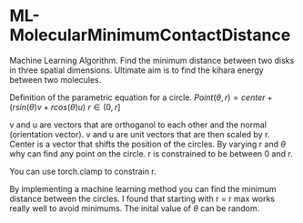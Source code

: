 # ML-MolecularMinimumContactDistance
Machine Learning Algorithm. Find the minimum distance between two disks in three spatial dimensions. Ultimate aim is to find the kihara energy between two molecules.

Definition of the parametric equation for a circle. 
$Point (\theta, r)=center+(rsin(\theta)v+rcos(\theta)u)$  $r \in (0, r]$ 

v and u are vectors that are orthoganol to each other and the normal (orientation vector). v and u are unit vectors that are then scaled by r. Center is a vector that shifts the position of the circles.  By varying r and $\theta$ why can find any point on the circle. r is constrained to be between 0 and r.

You can use torch.clamp to constrain r.

By implementing a machine learning method you can find the minimum distance between the circles. I found that starting with r = r max works really well to avoid minimums. The inital value of $\theta$ can be random.